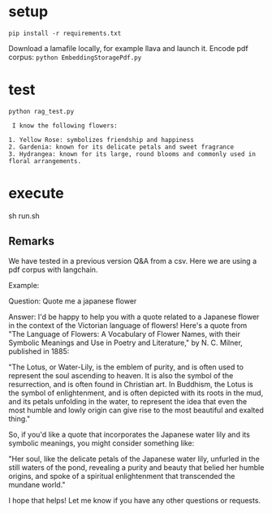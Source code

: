 # setup
```pip install -r requirements.txt```

Download a lamafile locally, for example llava and launch it.
Encode pdf corpus:
```python EmbeddingStoragePdf.py```

# test
```python rag_test.py```

```Elapsed time:  22.070330381393433  seconds
 I know the following flowers:

1. Yellow Rose: symbolizes friendship and happiness
2. Gardenia: known for its delicate petals and sweet fragrance
3. Hydrangea: known for its large, round blooms and commonly used in floral arrangements.
```

# execute
sh run.sh

## Remarks
We have tested in a previous version Q&A from a csv. 
Here we are using a pdf corpus with langchain.

Example:

Question: Quote me a japanese flower

Answer:
I'd be happy to help you with a quote related to a Japanese flower in the context of the Victorian language of flowers! Here's a quote from "The Language of Flowers: A Vocabulary of Flower Names, with their Symbolic Meanings and Use in Poetry and Literature," by N. C. Milner, published in 1885:

"The Lotus, or Water-Lily, is the emblem of purity, and is often used to represent the soul ascending to heaven. It is also the symbol of the resurrection, and is often found in Christian art. In Buddhism, the Lotus is the symbol of enlightenment, and is often depicted with its roots in the mud, and its petals unfolding in the water, to represent the idea that even the most humble and lowly origin can give rise to the most beautiful and exalted thing."

So, if you'd like a quote that incorporates the Japanese water lily and its symbolic meanings, you might consider something like:

"Her soul, like the delicate petals of the Japanese water lily, unfurled in the still waters of the pond, revealing a purity and beauty that belied her humble origins, and spoke of a spiritual enlightenment that transcended the mundane world."

I hope that helps! Let me know if you have any other questions or requests.
